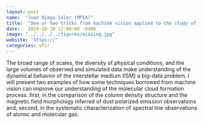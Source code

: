 ```yaml
---
layout: post
name:  "Juan Diego Soler (MPIA)"
title:  "One or two tricks from machine vision applied to the study of molecular cloud formation"
date:   2018-10-10 11:00:00 -0400
image: "../../../../figures/missing.jpg"
website: "https://"
categories: sfir
---
```


The broad range of scales, the diversity of physical conditions, and the
large volumes of observed and simulated data make understanding of the
dynamical behavior of the interstellar medium (ISM) a big-data problem.
I will present two examples of how some techniques borrowed from machine
vision can improve our understanding of the molecular cloud formation
process: first, in the comparison of the column density structure and
the magnetic field morphology inferred of dust polarized emission
observations and, second, in the systematic characterization of spectral
line observations of atomic and molecular gas.
